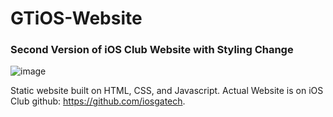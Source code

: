# GTiOS-Website
### Second Version of iOS Club Website with Styling Change

![image](github/pic1.png)

Static website built on HTML, CSS, and Javascript. Actual Website is on iOS Club github: https://github.com/iosgatech.
